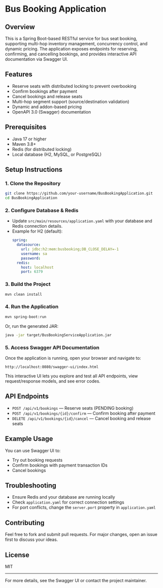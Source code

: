 # Bus Booking Application

## Overview
This is a Spring Boot-based RESTful service for bus seat booking, supporting multi-hop inventory management, concurrency control, and dynamic pricing. The application exposes endpoints for reserving, confirming, and cancelling bookings, and provides interactive API documentation via Swagger UI.

## Features
- Reserve seats with distributed locking to prevent overbooking
- Confirm bookings after payment
- Cancel bookings and release seats
- Multi-hop segment support (source/destination validation)
- Dynamic and addon-based pricing
- OpenAPI 3.0 (Swagger) documentation

## Prerequisites
- Java 17 or higher
- Maven 3.8+
- Redis (for distributed locking)
- Local database (H2, MySQL, or PostgreSQL)

## Setup Instructions

### 1. Clone the Repository
```bash
git clone https://github.com/your-username/BusBookingApplication.git
cd BusBookingApplication
```

### 2. Configure Database & Redis
- Update `src/main/resources/application.yaml` with your database and Redis connection details.
- Example for H2 (default):
  ```yaml
  spring:
    datasource:
      url: jdbc:h2:mem:busbooking;DB_CLOSE_DELAY=-1
      username: sa
      password:
    redis:
      host: localhost
      port: 6379
  ```

### 3. Build the Project
```bash
mvn clean install
```

### 4. Run the Application
```bash
mvn spring-boot:run
```
Or, run the generated JAR:
```bash
java -jar target/BusBookingServiceApplication.jar
```

### 5. Access Swagger API Documentation
Once the application is running, open your browser and navigate to:
```
http://localhost:8080/swagger-ui/index.html
```
This interactive UI lets you explore and test all API endpoints, view request/response models, and see error codes.

## API Endpoints
- `POST /api/v1/bookings` — Reserve seats (PENDING booking)
- `POST /api/v1/bookings/{id}/confirm` — Confirm booking after payment
- `DELETE /api/v1/bookings/{id}/cancel` — Cancel booking and release seats

## Example Usage
You can use Swagger UI to:
- Try out booking requests
- Confirm bookings with payment transaction IDs
- Cancel bookings

## Troubleshooting
- Ensure Redis and your database are running locally
- Check `application.yaml` for correct connection settings
- For port conflicts, change the `server.port` property in `application.yaml`

## Contributing
Feel free to fork and submit pull requests. For major changes, open an issue first to discuss your ideas.

## License
MIT

---
For more details, see the Swagger UI or contact the project maintainer.

